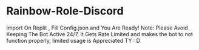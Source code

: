 # Rainbow-Role-Discord

Import On Replit , Fill Config.json and You Are Ready!
Note: Please Avoid Keeping The Bot Active 24/7, It Gets Rate Limited and makes the bot to not function properly, limited usage is Appreciated TY : D
